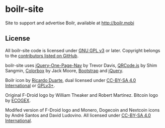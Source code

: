 # boilr-site
Site to support and advertise Boilr, available at http://boilr.mobi

## License
All boilr-site code is licensed under [GNU GPL v3](/LICENSE) or later. Copyright belongs to the [contributors listed on GitHub](https://github.com/andrefbsantos/boilr-site/graphs/contributors).

boilr-site uses [jQuery-One-Page-Nav](https://github.com/davist11/jQuery-One-Page-Nav) by Trevor Davis, [QRCode.js](https://github.com/davidshimjs/qrcodejs) by Shim Sangmin, [Colorbox](http://www.jacklmoore.com/colorbox) by Jack Moore, [Bootstrap](http://getbootstrap.com) and [jQuery](http://jquery.com).

Boilr icon by [Ricardo Duarte](http://cargocollective.com/ricardoduarte), dual licensed under [CC-BY-SA 4.0 International](http://creativecommons.org/licenses/by-sa/4.0) or [GPLv3+](/LICENSE).

Original F-Droid logo by William Theaker and Robert Martinez. Bitcoin logo by [ECOGEX](http://bitcoinsymbol.org).

Modifed version of F-Droid logo and Monero, Dogecoin and Nextcoin icons by André Santos and David Ludovino. All licensed under [CC-BY-SA 4.0 International](http://creativecommons.org/licenses/by-sa/4.0).
